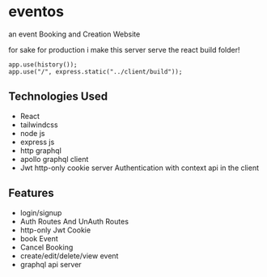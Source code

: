 # eventos
an event Booking and Creation Website



for sake for production i make this server serve the react build folder!

```
app.use(history());
app.use("/", express.static("../client/build"));
```

## Technologies Used
- React
- tailwindcss
- node js
- express js
- http graphql
- apollo graphql client
- Jwt http-only cookie server Authentication with context api in the client 

## Features
- login/signup
- Auth Routes And UnAuth Routes
- http-only Jwt Cookie
- book Event
- Cancel Booking
- create/edit/delete/view event
- graphql api server
